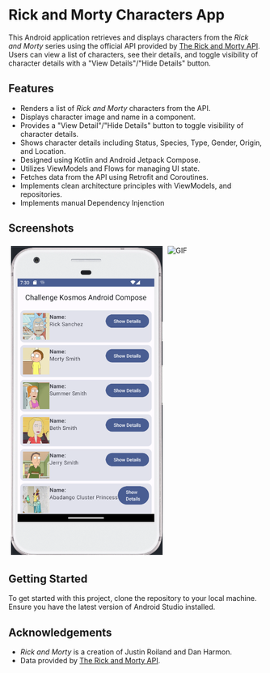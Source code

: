 # Rick and Morty Characters App

This Android application retrieves and displays characters from the *Rick and Morty* series using the official API provided by [The Rick and Morty API](https://rickandmortyapi.com/). Users can view a list of characters, see their details, and toggle visibility of character details with a "View Details"/"Hide Details" button.

## Features

- Renders a list of *Rick and Morty* characters from the API.
- Displays character image and name in a component.
- Provides a "View Detail"/"Hide Details" button to toggle visibility of character details.
- Shows character details including Status, Species, Type, Gender, Origin, and Location.
- Designed using Kotlin and Android Jetpack Compose.
- Utilizes ViewModels and Flows for managing UI state.
- Fetches data from the API using Retrofit and Coroutines.
- Implements clean architecture principles with ViewModels, and repositories.
- Implements manual Dependency Injenction

## Screenshots

<div style="display:flex; justify-content:center;">
    <img src="/ui_1.png" alt="Screenshot 1" style="width:300px; margin:5px;">
    <img src="/ui_gif.gif" alt="GIF" style="width:300px; margin:5px;">
</div>

## Getting Started

To get started with this project, clone the repository to your local machine. Ensure you have the latest version of Android Studio installed.

## Acknowledgements

- *Rick and Morty* is a creation of Justin Roiland and Dan Harmon.
- Data provided by [The Rick and Morty API](https://rickandmortyapi.com/).
